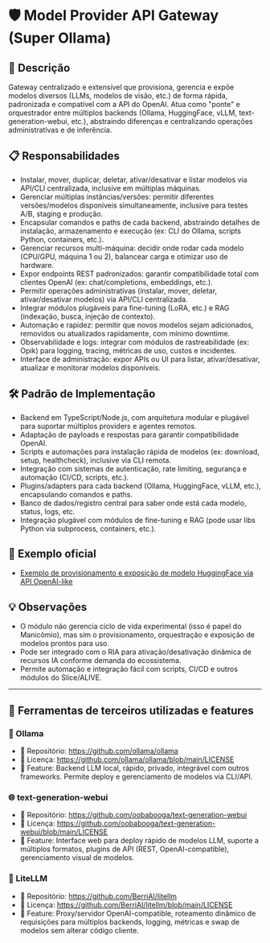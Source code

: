 # 🛡️ Model Provider API Gateway (Super Ollama)

## 📝 Descrição
Gateway centralizado e extensível que provisiona, gerencia e expõe modelos diversos (LLMs, modelos de visão, etc.) de forma rápida, padronizada e compatível com a API do OpenAI. Atua como "ponte" e orquestrador entre múltiplos backends (Ollama, HuggingFace, vLLM, text-generation-webui, etc.), abstraindo diferenças e centralizando operações administrativas e de inferência.

## 📋 Responsabilidades
- Instalar, mover, duplicar, deletar, ativar/desativar e listar modelos via API/CLI centralizada, inclusive em múltiplas máquinas.
- Gerenciar múltiplas instâncias/versões: permitir diferentes versões/modelos disponíveis simultaneamente, inclusive para testes A/B, staging e produção.
- Encapsular comandos e paths de cada backend, abstraindo detalhes de instalação, armazenamento e execução (ex: CLI do Ollama, scripts Python, containers, etc.).
- Gerenciar recursos multi-máquina: decidir onde rodar cada modelo (CPU/GPU, máquina 1 ou 2), balancear carga e otimizar uso de hardware.
- Expor endpoints REST padronizados: garantir compatibilidade total com clientes OpenAI (ex: chat/completions, embeddings, etc.).
- Permitir operações administrativas (instalar, mover, deletar, ativar/desativar modelos) via API/CLI centralizada.
- Integrar módulos plugáveis para fine-tuning (LoRA, etc.) e RAG (indexação, busca, injeção de contexto).
- Automação e rapidez: permitir que novos modelos sejam adicionados, removidos ou atualizados rapidamente, com mínimo downtime.
- Observabilidade e logs: integrar com módulos de rastreabilidade (ex: Opik) para logging, tracing, métricas de uso, custos e incidentes.
- Interface de administração: expor APIs ou UI para listar, ativar/desativar, atualizar e monitorar modelos disponíveis.

## 🛠️ Padrão de Implementação
- Backend em TypeScript/Node.js, com arquitetura modular e plugável para suportar múltiplos providers e agentes remotos.
- Adaptação de payloads e respostas para garantir compatibilidade OpenAI.
- Scripts e automações para instalação rápida de modelos (ex: download, setup, healthcheck), inclusive via CLI remota.
- Integração com sistemas de autenticação, rate limiting, segurança e automação (CI/CD, scripts, etc.).
- Plugins/adapters para cada backend (Ollama, HuggingFace, vLLM, etc.), encapsulando comandos e paths.
- Banco de dados/registro central para saber onde está cada modelo, status, logs, etc.
- Integração plugável com módulos de fine-tuning e RAG (pode usar libs Python via subprocess, containers, etc.).

## 🧪 Exemplo oficial
- [Exemplo de provisionamento e exposição de modelo HuggingFace via API OpenAI-like](@/examples/model-provider-hf-openai.ts)

## 💡 Observações
- O módulo não gerencia ciclo de vida experimental (isso é papel do Manicômio), mas sim o provisionamento, orquestração e exposição de modelos prontos para uso.
- Pode ser integrado com o RIA para ativação/desativação dinâmica de recursos IA conforme demanda do ecossistema.
- Permite automação e integração fácil com scripts, CI/CD e outros módulos do Slice/ALIVE.

---

## 🧩 Ferramentas de terceiros utilizadas e features

### 🦙 Ollama
- 🔗 Repositório: https://github.com/ollama/ollama
- 📄 Licença: https://github.com/ollama/ollama/blob/main/LICENSE
- 🚀 Feature: Backend LLM local, rápido, privado, integrável com outros frameworks. Permite deploy e gerenciamento de modelos via CLI/API.

### 🌐 text-generation-webui
- 🔗 Repositório: https://github.com/oobabooga/text-generation-webui
- 📄 Licença: https://github.com/oobabooga/text-generation-webui/blob/main/LICENSE
- 🚀 Feature: Interface web para deploy rápido de modelos LLM, suporte a múltiplos formatos, plugins de API (REST, OpenAI-compatible), gerenciamento visual de modelos.

### 🔀 LiteLLM
- 🔗 Repositório: https://github.com/BerriAI/litellm
- 📄 Licença: https://github.com/BerriAI/litellm/blob/main/LICENSE
- 🚀 Feature: Proxy/servidor OpenAI-compatible, roteamento dinâmico de requisições para múltiplos backends, logging, métricas e swap de modelos sem alterar código cliente.

